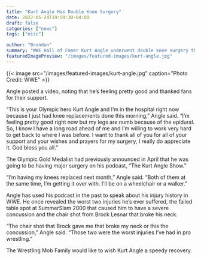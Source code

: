```yaml
--- 
title: "Kurt Angle Has Double Knee Surgery"
date: 2022-05-24T19:59:30-04:00
draft: false
catgories: ["news"]
tags: ["misc"]

author: "Brandon"
summary: "WWE Hall of Famer Kurt Angle underwent double knee surgery this morning."
featuredImagePreview: "/images/featured-images/kurt-angle.jpg"
---
```


{{< image src="/images/featured-images/kurt-angle.jpg" caption="Photo Credit: WWE" >}}

Angle posted a video, noting that he’s feeling pretty good and thanked fans for their support.

“This is your Olympic hero Kurt Angle and I’m in the hospital right now because I just had knee replacements done this morning,” Angle said. “I’m feeling pretty good right now but my legs are numb because of the epidural. So, I know I have a long road ahead of me and I’m willing to work very hard to get back to where I was before. I want to thank all of you for all of your support and your wishes and prayers for my surgery, I really do appreciate it. God bless you all.”

The Olympic Gold Medalist had previously announced in April that he was going to be having major surgery on his podcast, “The Kurt Angle Show.”

“I’m having my knees replaced next month,” Angle said. “Both of them at the same time, I’m getting it over with. I’ll be on a wheelchair or a walker.”

Angle has used his podcast in the past to speak about his injury history in WWE. He once revealed the worst two injuries he’s ever suffered,  the failed table spot at SummerSlam 2000 that caused him to have a severe concussion and the chair shot from Brock Lesnar that broke his neck.

“The chair shot that Brock gave me that broke my neck or this the concussion,” Angle said. “Those two were the worst injuries I’ve had in pro wrestling.”

The Wrestling Mob Family would like to wish Kurt Angle a speedy recovery.
